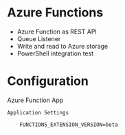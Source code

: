 # Azure Functions

* Azure Function as REST API
* Queue Listener
* Write and read to Azure storage
* PowerShell integration test

# Configuration

Azure Function App

	Application Settings

		FUNCTIONS_EXTENSION_VERSION=beta

